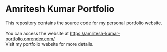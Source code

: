 # Amritesh Kumar Portfolio
This repository contains the source code for my personal portfolio website.<br>
<br>
You can access the website at https://amritesh-kumar-portfolio.onrender.com/
<br>
Visit my portfolio website for more details.
